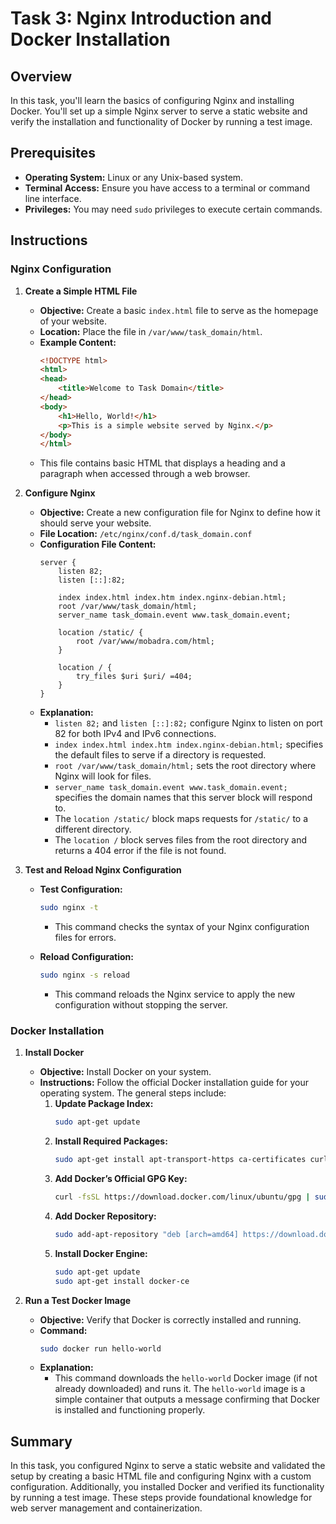 # Task 3: Nginx Introduction and Docker Installation

## Overview

In this task, you'll learn the basics of configuring Nginx and installing Docker. You'll set up a simple Nginx server to serve a static website and verify the installation and functionality of Docker by running a test image.

## Prerequisites

- **Operating System:** Linux or any Unix-based system.
- **Terminal Access:** Ensure you have access to a terminal or command line interface.
- **Privileges:** You may need `sudo` privileges to execute certain commands.

## Instructions

### Nginx Configuration

1. **Create a Simple HTML File**

   - **Objective:** Create a basic `index.html` file to serve as the homepage of your website.
   - **Location:** Place the file in `/var/www/task_domain/html`.
   - **Example Content:**
     ```html
     <!DOCTYPE html>
     <html>
     <head>
         <title>Welcome to Task Domain</title>
     </head>
     <body>
         <h1>Hello, World!</h1>
         <p>This is a simple website served by Nginx.</p>
     </body>
     </html>
     ```
   - This file contains basic HTML that displays a heading and a paragraph when accessed through a web browser.

2. **Configure Nginx**

   - **Objective:** Create a new configuration file for Nginx to define how it should serve your website.
   - **File Location:** `/etc/nginx/conf.d/task_domain.conf`
   - **Configuration File Content:**
     ```nginx
     server {
         listen 82;
         listen [::]:82;

         index index.html index.htm index.nginx-debian.html;
         root /var/www/task_domain/html;
         server_name task_domain.event www.task_domain.event;

         location /static/ {
             root /var/www/mobadra.com/html;
         }

         location / {
             try_files $uri $uri/ =404;
         }
     }
     ```
   - **Explanation:**
     - `listen 82;` and `listen [::]:82;` configure Nginx to listen on port 82 for both IPv4 and IPv6 connections.
     - `index index.html index.htm index.nginx-debian.html;` specifies the default files to serve if a directory is requested.
     - `root /var/www/task_domain/html;` sets the root directory where Nginx will look for files.
     - `server_name task_domain.event www.task_domain.event;` specifies the domain names that this server block will respond to.
     - The `location /static/` block maps requests for `/static/` to a different directory.
     - The `location /` block serves files from the root directory and returns a 404 error if the file is not found.

3. **Test and Reload Nginx Configuration**

   - **Test Configuration:**
     ```bash
     sudo nginx -t
     ```
     - This command checks the syntax of your Nginx configuration files for errors.

   - **Reload Configuration:**
     ```bash
     sudo nginx -s reload
     ```
     - This command reloads the Nginx service to apply the new configuration without stopping the server.

### Docker Installation

1. **Install Docker**

   - **Objective:** Install Docker on your system.
   - **Instructions:** Follow the official Docker installation guide for your operating system. The general steps include:
     1. **Update Package Index:**
        ```bash
        sudo apt-get update
        ```
     2. **Install Required Packages:**
        ```bash
        sudo apt-get install apt-transport-https ca-certificates curl software-properties-common
        ```
     3. **Add Docker’s Official GPG Key:**
        ```bash
        curl -fsSL https://download.docker.com/linux/ubuntu/gpg | sudo apt-key add -
        ```
     4. **Add Docker Repository:**
        ```bash
        sudo add-apt-repository "deb [arch=amd64] https://download.docker.com/linux/ubuntu $(lsb_release -cs) stable"
        ```
     5. **Install Docker Engine:**
        ```bash
        sudo apt-get update
        sudo apt-get install docker-ce
        ```

2. **Run a Test Docker Image**

   - **Objective:** Verify that Docker is correctly installed and running.
   - **Command:**
     ```bash
     sudo docker run hello-world
     ```
   - **Explanation:**
     - This command downloads the `hello-world` Docker image (if not already downloaded) and runs it. The `hello-world` image is a simple container that outputs a message confirming that Docker is installed and functioning properly.

## Summary

In this task, you configured Nginx to serve a static website and validated the setup by creating a basic HTML file and configuring Nginx with a custom configuration. Additionally, you installed Docker and verified its functionality by running a test image. These steps provide foundational knowledge for web server management and containerization.

